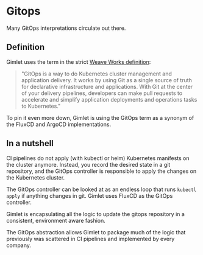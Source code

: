 # Gitops

Many GitOps interpretations circulate out there.

## Definition

Gimlet uses the term in the strict [Weave Works definition](https://www.weave.works/technologies/gitops/#what-is-gitops):

> "GitOps is a way to do Kubernetes cluster management and application delivery.  It works by using Git as a single source of truth for declarative infrastructure and applications. With Git at the center of your delivery pipelines, developers can make pull requests to accelerate and simplify application deployments and operations tasks to Kubernetes."

To pin it even more down, Gimlet is using the GitOps term as a synonym of the FluxCD and ArgoCD implementations.

## In a nutshell

CI pipelines do not apply (with kubectl or helm) Kubernetes manifests on the cluster anymore. Instead, you record the desired state in a git repository, 
and the GitOps controller is responsible to apply the changes on the Kubernetes cluster.

The GitOps controller can be looked at as an endless loop that runs `kubectl apply` if anything changes in git. Gimlet uses FluxCD as the GitOps controller.

Gimlet is encapsulating all the logic to update the gitops repository in a consistent, environment aware fashion.

The GitOps abstraction allows Gimlet to package much of the logic that previously was scattered in CI pipelines and implemented by every company.

<!-- Fathom - beautiful, simple website analytics -->
<script src="https://cdn.usefathom.com/script.js" site="KVEHKPCQ" defer></script>
<!-- / Fathom -->